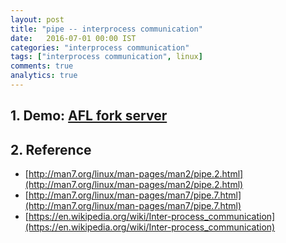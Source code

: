 ```yaml
---
layout: post
title: "pipe -- interprocess communication"
date:   2016-07-01 00:00 IST
categories: "interprocess communication"
tags: ["interprocess communication", linux]
comments: true
analytics: true
---
```


<span/>

## 1. Demo: [AFL fork server](https://github.com/loverszhaokai/Demo/tree/master/afl_fuzz_server)


## 2. Reference

* [http://man7.org/linux/man-pages/man2/pipe.2.html](http://man7.org/linux/man-pages/man2/pipe.2.html)
* [http://man7.org/linux/man-pages/man7/pipe.7.html](http://man7.org/linux/man-pages/man7/pipe.7.html)
* [https://en.wikipedia.org/wiki/Inter-process_communication](https://en.wikipedia.org/wiki/Inter-process_communication)
